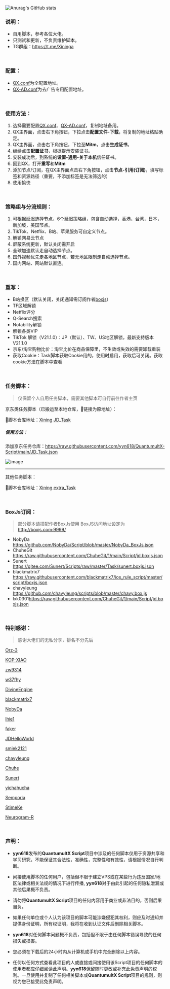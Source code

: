 ![Anurag's GitHub stats](https://github-readme-stats.vercel.app/api?username=yyn618&show_icons=true&theme=vue-dark)

### 说明：

* 自用脚本，参考各位大佬。
* 只测试和更新，不负责维护脚本。
* TG群组：https://t.me/Xininga

<br>

### 配置：

* [QX.conf](https://raw.githubusercontent.com/yyn618/QuantumultX-Script/main/QX.conf)为全配置地址。
* [QX-AD.conf](https://raw.githubusercontent.com/yyn618/QuantumultX-Script/main/QX-AD.conf)为去广告专用配置地址。

<br>

### 使用方法：

1. 选择需要配置[QX.conf](https://raw.githubusercontent.com/yyn618/QuantumultX-Script/main/QX.conf)、[QX-AD.conf](https://raw.githubusercontent.com/yyn618/QuantumultX-Script/main/QX-AD.conf)，复制地址备用。
2. QX主界面，点击右下角按钮，下拉点击**配置文件-下载**，将复制的地址粘贴确定。
3. QX主界面，点击右下角按钮，下拉至**Mitm**，点击**生成证书**。
4. 继续点击**配置证书**，根据提示安装证书。
5. 安装成功后，到系统的**设置-通用-关于本机**信任证书。
6. 回到QX，打开**重写**和**Mitm**
7. 添加节点/订阅，在QX主界面点击右下角按钮，点击**节点-引用(订阅)**，填写标签和资源路径（重要，不添加标签是无法筛选的）
8. 使用愉快

<br>

### 策略组与分流规则：

1. 可根据延迟选择节点，6个延迟策略组，包含自动选择，香港，台湾，日本，新加坡，美国节点。
2. TikTok、Netflix、B站、苹果服务可自定义节点。
3. 解锁网易云节点
4. 屏蔽系统更新，默认关闭需开启
5. 全球加速默认走自动选择节点。
6. 国外视频优先走各地区节点，若无地区限制走自动选择节点。
7. 国内网站、网站默认直连。

<br>

### 重写：

- B站换区（默认关闭，关闭通知需订阅作者[boxjs](https://raw.githubusercontent.com/NobyDa/Script/master/NobyDa_BoxJs.json)）
- TF区域解锁
- Netflix评分
- Q-Search搜索
- Notability解锁
- 解锁各类VIP
- TikTok 解锁（V21.1.0）：JP（默认）、TW、US地区解锁，最新支持版本V21.1.0
- 京东/淘宝购物比价：淘宝比价在商品保障里，不生效或失效的需要卸载重装
- 获取Cookie：Task脚本获取Cookie用的，使用时启用，获取后可关闭。获取cookie方法在脚本中查看

<br>

### 任务脚本：

> 仅保留个人自用任务脚本，需要其他脚本可自行前往作者主页

京东类任务脚本（已搬运至本地仓库，🔗链接为原地址）：

🔗脚本仓库地址：[Xining JD_Task](https://raw.githubusercontent.com/yyn618/QuantumultX-Script/main/JD_Task.json)
##### 使用方法：

添加京东任务仓库：https://raw.githubusercontent.com/yyn618/QuantumultX-Script/main/JD_Task.json

![image](https://user-images.githubusercontent.com/31948921/141168012-5256d021-5f8a-4336-b68f-8fc194b3e919.png)



---

其他任务脚本：

🔗脚本仓库地址：[Xining extra_Task](https://raw.githubusercontent.com/yyn618/QuantumultX-Script/main/extra_Task.json)

<br>

### BoxJs订阅：

> 部分脚本请搭配作者BoxJs使用
> BoxJS访问地址设定为 <http://boxjs.com:9999/>

- NobyDa <https://github.com/NobyDa/Script/blob/master/NobyDa_BoxJs.json>
- ChuheGit <https://raw.githubusercontent.com/ChuheGit/1/main/Script/jd.boxjs.json>
- Sunert <https://gitee.com/Sunert/Scripts/raw/master/Task/sunert.boxjs.json>
- blackmatrix7 <https://raw.githubusercontent.com/blackmatrix7/ios_rule_script/master/script/boxjs.json>
- chavyleung <https://github.com/chavyleung/scripts/blob/master/chavy.box.js>
- lxk0301<https://raw.githubusercontent.com/ChuheGit/1/main/Script/jd.boxjs.json>

<br>

### 特别感谢：

>感谢大佬们的无私分享，排名不分先后

[Orz-3](https://github.com/Orz-3/QuantumultX)

[KOP-XIAO](https://github.com/KOP-XIAO/QuantumultX)

[zw9314](https://github.com/nzw9314/QuantumultX/tree/master)

[w37fhy](https://github.com/w37fhy/QuantumultX/edit/master)

[DivineEngine](https://github.com/DivineEngine/Profiles/tree/master)

[blackmatrix7](https://github.com/blackmatrix7/ios_rule_script)

[NobyDa](https://github.com/NobyDa/Script)

[lhie1](https://github.com/lhie1/Rules/tree/master/QuantumultX)

[faker](https://github.com/shufflewzc/faker2)

[JDHelloWorld](https://github.com/JDHelloWorld/jd_scripts)

[smiek2121](https://github.com/smiek2121/scripts)

[chavyleung](https://github.com/chavyleung/scripts)

[Chuhe](https://github.com/ChuheGit/1)

[Sunert](https://gitee.com/Sunert/Scripts/tree/master)

[yichahucha](https://github.com/yichahucha/surge)

[Semporia](https://github.com/Semporia/TikTok-Unlock)

[StimeKe](https://github.com/StimeKe?tab=repositories)

[Neurogram-R](https://github.com/Neurogram-R/Surge)

<br>

### 声明：

* **yyn618**发布的**QuantumultX Script**项目中涉及的任何脚本仅用于资源共享和学习研究，不能保证其合法性，准确性，完整性和有效性，请根据情况自行判断。

* 间接使用脚本的任何用户，包括但不限于建立VPS或在某些行为违反国家/地区法律或相关法规的情况下进行传播, **yyn618**对于由此引起的任何隐私泄漏或其他后果概不负责。

* 请勿将**QuantumultX Script**项目的任何内容用于商业或非法目的，否则后果自负。

* 如果任何单位或个人认为该项目的脚本可能涉嫌侵犯其权利，则应及时通知并提供身份证明，所有权证明，我将在收到认证文件后删除相关脚本。

* **yyn618**对任何脚本问题概不负责，包括但不限于由任何脚本错误导致的任何损失或损害。

* 您必须在下载后的24小时内从计算机或手机中完全删除以上内容。

* 任何以任何方式查看此项目的人或直接或间接使用该Script项目的任何脚本的使用者都应仔细阅读此声明。**yyn618**保留随时更改或补充此免责声明的权利。一旦使用并复制了任何相关脚本或**QuantumultX Script**项目的规则，则视为您已接受此免责声明。

